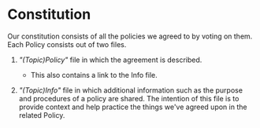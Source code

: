 # Constitution
Our constitution consists of all the policies we agreed to by voting on them.   
Each Policy consists out of two files. 
1. _"(Topic)Policy"_ file in which the agreement is described. 
   * This also contains a link to the <topic>Info file.  
   
2. _"(Topic)Info"_ file in which additional information such as the purpose and procedures of a policy are shared. 
The intention of this file is to provide context and help practice the things we've agreed upon in the related Policy.
